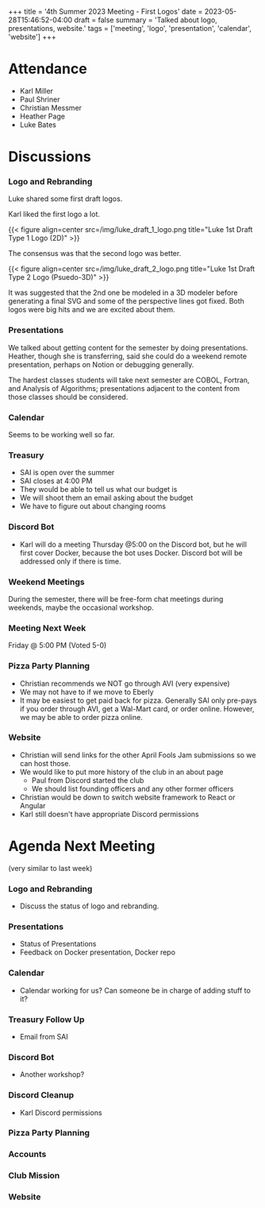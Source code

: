 +++
title = '4th Summer 2023 Meeting - First Logos'
date = 2023-05-28T15:46:52-04:00
draft = false
summary = 'Talked about logo, presentations, website.'
tags = ['meeting', 'logo', 'presentation', 'calendar', 'website']
+++

# Attendance

- Karl Miller
- Paul Shriner
- Christian Messmer
- Heather Page
- Luke Bates

# Discussions

### Logo and Rebranding

Luke shared some first draft logos.

Karl liked the first logo a lot.

{{< figure align=center src=/img/luke_draft_1_logo.png title="Luke 1st Draft Type 1 Logo (2D)" >}}

The consensus was that the second logo was better.

{{< figure align=center src=/img/luke_draft_2_logo.png title="Luke 1st Draft Type 2 Logo (Psuedo-3D)" >}}

It was suggested that the 2nd one be modeled in a 3D modeler before generating a final SVG and some of the perspective lines got fixed. Both logos were big hits and we are excited about them.

### Presentations

We talked about getting content for the semester by doing presentations. Heather, though she is transferring, said she could do a weekend remote presentation, perhaps on Notion or debugging generally.

The hardest classes students will take next semester are COBOL, Fortran, and Analysis of Algorithms; presentations adjacent to the content from those classes should be considered.

### Calendar

Seems to be working well so far.

### Treasury

- SAI is open over the summer
- SAI closes at 4:00 PM
- They would be able to tell us what our budget is
- We will shoot them an email asking about the budget
- We have to figure out about changing rooms

### Discord Bot

- Karl will do a meeting Thursday @5:00 on the Discord bot, but he will first cover Docker, because the bot uses Docker. Discord bot will be addressed only if there is time.

### Weekend Meetings

During the semester, there will be free-form chat meetings during weekends, maybe the occasional workshop.

### Meeting Next Week

Friday @ 5:00 PM (Voted 5-0)

### Pizza Party Planning

- Christian recommends we NOT go through AVI (very expensive)
- We may not have to if we move to Eberly
- It may be easiest to get paid back for pizza. Generally SAI only pre-pays if you order through AVI, get a Wal-Mart card, or order online. However, we may be able to order pizza online.

### Website

- Christian will send links for the other April Fools Jam submissions so we can host those.
- We would like to put more history of the club in an about page
    - Paul from Discord started the club
    - We should list founding officers and any other former officers
- Christian would be down to switch website framework to React or Angular
- Karl still doesn't have appropriate Discord permissions

# Agenda Next Meeting

(very similar to last week)

### Logo and Rebranding

- Discuss the status of logo and rebranding.

### Presentations

- Status of Presentations
- Feedback on Docker presentation, Docker repo

### Calendar

- Calendar working for us? Can someone be in charge of adding stuff to it?

### Treasury Follow Up

- Email from SAI

### Discord Bot

- Another workshop?

### Discord Cleanup

- Karl Discord permissions

### Pizza Party Planning

### Accounts

### Club Mission

### Website
